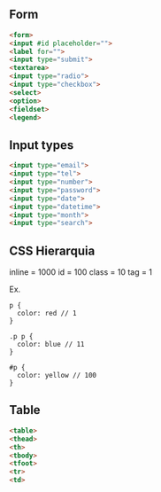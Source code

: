 ## Form

``` html
<form>
<input #id placeholder="">
<label for="">
<input type="submit">
<textarea>
<input type="radio">
<input type="checkbox">
<select>
<option>
<fieldset>
<legend>
```

## Input types

``` html
<input type="email">
<input type="tel">
<input type="number">
<input type="password">
<input type="date">
<input type="datetime">
<input type="month">
<input type="search">
```

## CSS Hierarquia

inline = 1000
id = 100
class = 10
tag = 1

Ex. 
```
p {
  color: red // 1
}

.p p {
  color: blue // 11  
}

#p {
  color: yellow // 100
}

```

## Table

``` html
<table>
<thead>
<th>
<tbody>
<tfoot>
<tr>
<td>
```